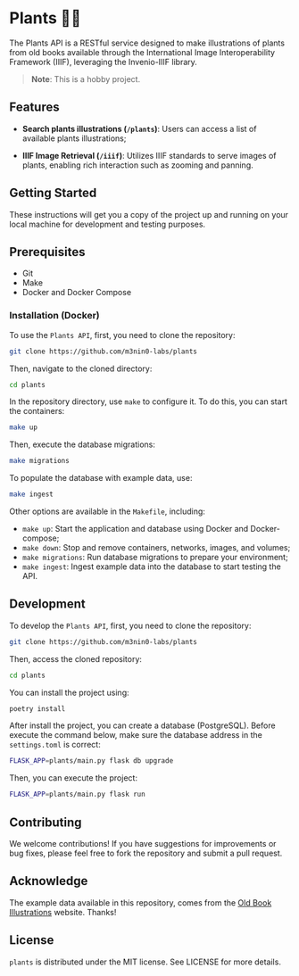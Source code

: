 # Plants 💐📔

The Plants API is a RESTful service designed to make illustrations of plants from old books available through the International Image Interoperability Framework (IIIF), leveraging the Invenio-IIIF library.

> **Note**: This is a hobby project.

## Features

- **Search plants illustrations (`/plants`)**: Users can access a list of available plants illustrations;

- **IIIF Image Retrieval (`/iiif`)**: Utilizes IIIF standards to serve images of plants, enabling rich interaction such as zooming and panning.

## Getting Started

These instructions will get you a copy of the project up and running on your local machine for development and testing purposes.

## Prerequisites
- Git
- Make
- Docker and Docker Compose

### Installation (Docker)

To use the `Plants API`, first, you need to clone the repository:

```sh
git clone https://github.com/m3nin0-labs/plants
```

Then, navigate to the cloned directory:


```sh
cd plants
```

In the repository directory, use `make` to configure it. To do this, you can start the containers:

```sh
make up
```

Then, execute the database migrations:

```sh
make migrations
```

To populate the database with example data, use:

```sh
make ingest
```

Other options are available in the `Makefile`, including:

- `make up`: Start the application and database using Docker and Docker-compose;
- `make down`: Stop and remove containers, networks, images, and volumes;
- `make migrations`: Run database migrations to prepare your environment;
- `make ingest`: Ingest example data into the database to start testing the API.

## Development

To develop the `Plants API`, first, you need to clone the repository:

```sh
git clone https://github.com/m3nin0-labs/plants
```

Then, access the cloned repository:

```sh
cd plants
```

You can install the project using:

```sh
poetry install
```

After install the project, you can create a database (PostgreSQL). Before execute the command below, make sure the database address in the `settings.toml` is correct:

```sh
FLASK_APP=plants/main.py flask db upgrade
```

Then, you can execute the project:

```sh
FLASK_APP=plants/main.py flask run
```

## Contributing

We welcome contributions! If you have suggestions for improvements or bug fixes, please feel free to fork the repository and submit a pull request.

## Acknowledge

The example data available in this repository, comes from the [Old Book Illustrations](https://www.oldbookillustrations.com/) website. Thanks!

## License

`plants` is distributed under the MIT license. See LICENSE for more details.
